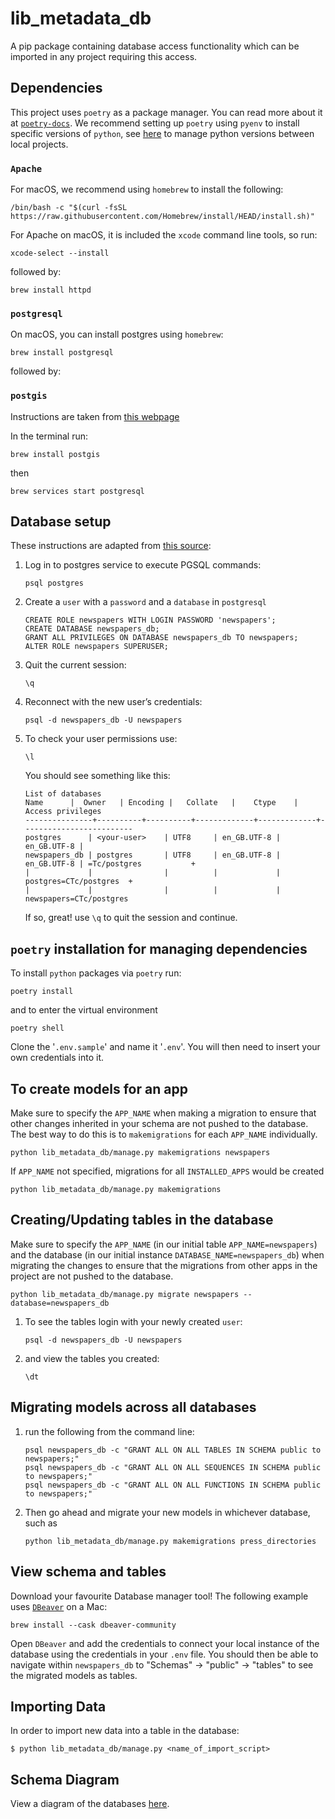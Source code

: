 # lib_metadata_db

A pip package containing database access functionality which can be imported in any project requiring this access.

## Dependencies

This project uses `poetry` as a package manager. You can read more about it at [`poetry-docs`](<https://python-poetry.org/docs/>). We recommend setting up `poetry` using `pyenv` to install specific versions of `python`, see [here](https://blog.jayway.com/2019/12/28/pyenv-poetry-saviours-in-the-python-chaos/) to manage python versions between local projects.

### `Apache`

For macOS, we recommend using `homebrew` to install the following:

```shell
/bin/bash -c "$(curl -fsSL https://raw.githubusercontent.com/Homebrew/install/HEAD/install.sh)"
```

For Apache on macOS, it is included the `xcode` command line tools, so run:

```shell
xcode-select --install
```

followed by:

```shell
brew install httpd
```

### ``postgresql``

On macOS, you can install postgres using `homebrew`:

```shell
brew install postgresql
```

followed by:

### ``postgis``

Instructions are taken from [this webpage](https://morphocode.com/how-to-install-postgis-on-mac-os-x/)

In the terminal run:

```shell
brew install postgis
```

then

```shell
brew services start postgresql
```

## Database setup

These instructions are adapted from [this source](https://www.sqlshack.com/setting-up-a-postgresql-database-on-mac/):

1. Log in to postgres service to execute PGSQL commands:

    ```shell
    psql postgres
    ```

2. Create a `user` with a `password` and a `database` in `postgresql`

    ```PGSQL
    CREATE ROLE newspapers WITH LOGIN PASSWORD 'newspapers';
    CREATE DATABASE newspapers_db;
    GRANT ALL PRIVILEGES ON DATABASE newspapers_db TO newspapers;
    ALTER ROLE newspapers SUPERUSER;
    ```

3. Quit the current session:

    ```PGSQL
    \q
    ```

4. Reconnect with the new user’s credentials:

    ```shell
    psql -d newspapers_db -U newspapers
    ```

5. To check your user permissions use:

    ```PGSQL
    \l
    ```

    You should see something like this:

    ```text
    List of databases
    Name      |  Owner   | Encoding |   Collate   |    Ctype    |    Access privileges
    ---------------+----------+----------+-------------+-------------+-------------------------
    postgres      | <your-user>    | UTF8     | en_GB.UTF-8 | en_GB.UTF-8 |
    newspapers_db | postgres       | UTF8     | en_GB.UTF-8 | en_GB.UTF-8 | =Tc/postgres           +
    |             |                |          |             | postgres=CTc/postgres  +
    |             |                |          |             | newspapers=CTc/postgres
    ```

    If so, great! use `\q` to quit the session and continue.

## ``poetry`` installation for managing dependencies

To install `python` packages via `poetry` run:

```shell
poetry install
```

and to enter the virtual environment

```shell
poetry shell
```

Clone the '`.env.sample`' and name it '`.env`'. You will then need to insert your own credentials into it.

## To create models for an app

Make sure to specify the `APP_NAME` when making a migration to ensure that other changes inherited in your schema are not pushed to the database. The best way to do this is to `makemigrations` for each `APP_NAME` individually.

```shell
python lib_metadata_db/manage.py makemigrations newspapers
```

If `APP_NAME` not specified, migrations for all `INSTALLED_APPS` would be created

```shell
python lib_metadata_db/manage.py makemigrations
```

## Creating/Updating tables in the database

Make sure to specify the `APP_NAME` (in our initial table `APP_NAME=newspapers`) and the database (in our initial instance `DATABASE_NAME=newspapers_db`) when migrating the changes to ensure that the migrations from other apps in the project are not pushed to the database.

```shell
python lib_metadata_db/manage.py migrate newspapers --database=newspapers_db
```

1. To see the tables login with your newly created `user`:

    ```shell
    psql -d newspapers_db -U newspapers
    ```

2. and view the tables you created:

    ```PGSQL
    \dt
    ```

## Migrating models across all databases

1. run the following from the command line:

    ```shell
    psql newspapers_db -c "GRANT ALL ON ALL TABLES IN SCHEMA public to newspapers;"
    psql newspapers_db -c "GRANT ALL ON ALL SEQUENCES IN SCHEMA public to newspapers;"
    psql newspapers_db -c "GRANT ALL ON ALL FUNCTIONS IN SCHEMA public to newspapers;"
    ```

2. Then go ahead and migrate your new models in whichever database, such as

    ```shell
    python lib_metadata_db/manage.py makemigrations press_directories
    ```

## View schema and tables

Download your favourite Database manager tool! The following example uses [`DBeaver`](https://dbeaver.io/download/) on a Mac:

```shell
brew install --cask dbeaver-community
```

Open `DBeaver` and add the credentials to connect your local instance of the database using the credentials in your ``.env`` file. You should then be able to navigate within ``newspapers_db`` to "Schemas" -> "public" -> "tables" to see the migrated models as tables.

## Importing Data

In order to import new data into a table in the database:

```shell
$ python lib_metadata_db/manage.py <name_of_import_script>
```

## Schema Diagram

View a diagram of the databases [here](https://dbdiagram.io/d/62bb46ba69be0b672c5d2a15).
